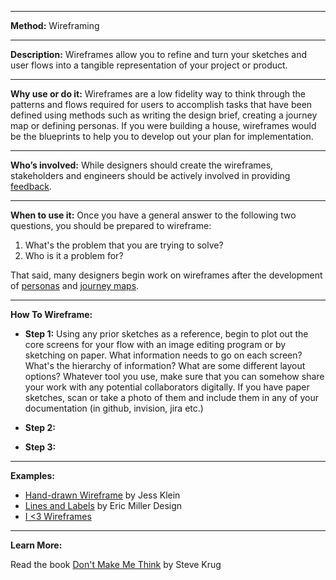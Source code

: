 
---

**Method:** Wireframing

---

**Description:** Wireframes allow you to refine and turn your sketches and user flows into a tangible representation of your project or product. 


---

**Why use or do it:**
Wireframes are a low fidelity way to think through the patterns and flows required for users to accomplish tasks that have been defined using methods such as writing the design brief, creating a journey map or defining personas. If you were building a house, wireframes would be the blueprints to help you to develop out your plan for implementation.

---

**Who’s involved:**
While designers should create the wireframes, stakeholders and engineers should be actively involved in providing [feedback](https://github.com/bocoup/opendesignkit/blob/master/wiki/feedback-session.md).

---

**When to use it:**
Once you have a general answer to the following two questions, you should be prepared to wireframe:
1. What's the problem that you are trying to solve?
2. Who is it a problem for?

That said, many designers begin work on wireframes after the development of [personas](https://github.com/bocoup/opendesignkit/blob/master/wiki/Personas.md) and [journey maps](https://github.com/bocoup/opendesignkit/blob/master/wiki/Journey-Maps.md). 

---

**How To Wireframe:**

* **Step 1:** Using any prior sketches as a reference, begin to plot out the core screens for your flow with an image editing program or by sketching on paper.  What information needs to go on each screen? What's the hierarchy of information? What are some different layout options?  Whatever tool you use, make sure that you can somehow share your work with any potential collaborators digitally. If you have paper sketches, scan or take a photo of them and include them in any of your documentation (in github, invision, jira etc.) 

* **Step 2:** 

* **Step 3:**

---

**Examples:**
* [Hand-drawn Wireframe](https://www.pinterest.com/pin/159314905545784216/) by Jess Klein
* [Lines and Labels](https://www.graffletopia.com/stencils/1100?utm_source=Graffletopia+Newsletter&utm_campaign=33c6409c9c-Stencils_for_UX_Pros&utm_medium=email&utm_term=0_5b9d2cc5d1-33c6409c9c-77674681#fullscreen) by Eric Miller Design
* [I <3 Wireframes](http://wireframes.tumblr.com/)


---
**Learn More:**

Read the book [Don't Make Me Think](https://www.sensible.com/dmmt.html) by Steve Krug

